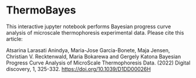 # ThermoBayes
This interactive jupyter notebook performs Bayesian progress curve analysis of microscale thermophoresis experimental data.
Please cite this article:

Atsarina Larasati Anindya, Maria-Jose Garcia-Bonete, Maja Jensen, Christian V. Recktenwald, Maria Bokarewa and Gergely Katona Bayesian Progress Curve Analysis of MicroScale Thermophoresis Data. (2022) Digital discovery, 1, 325-332.
https://doi.org/10.1039/D1DD00026H 

